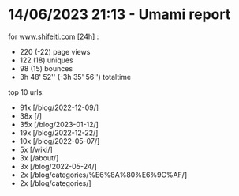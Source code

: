 # 14/06/2023 21:13 - Umami report
for www.shifeiti.com [24h] :

 - 220 (-22) page views
 - 122 (18) uniques
 - 98 (15) bounces
 - 3h 48' 52'' (-3h 35' 56'') totaltime


top 10 urls:
 - 91x [/blog/2022-12-09/]
 - 38x [/]
 - 35x [/blog/2023-01-12/]
 - 19x [/blog/2022-12-22/]
 - 10x [/blog/2022-05-07/]
 - 5x [/wiki/]
 - 3x [/about/]
 - 3x [/blog/2022-05-24/]
 - 2x [/blog/categories/%E6%8A%80%E6%9C%AF/]
 - 2x [/blog/categories/]



